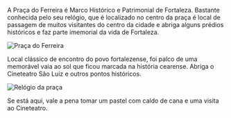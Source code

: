A Praça do Ferreira é Marco Histórico e Patrimonial de Fortaleza. Bastante conhecida pelo seu relógio, que é localizado no centro da praça é local de passagem de muitos visitantes do centro da cidade e abriga alguns prédios históricos e faz parte imemorial da vida de Fortaleza.

![Praça do Ferreira](/images/pictures/fortaleza/place1/1.webp)

Local clássico de encontro do povo fortalezense, foi palco de uma memorável vaia ao sol que ficou marcada na história cearense. Abriga o Cineteatro São Luiz e outros pontos históricos.  

![Relógio da praça](/images/pictures/fortaleza/place1/2.webp)

Se está aqui, vale a pena tomar um pastel com caldo de cana e uma visita ao Cineteatro.
